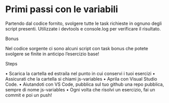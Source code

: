 
# Primi passi con le variabili

Partendo dal codice fornito, svolgere tutte le task richieste in ognuno degli script presenti.
Utilizzate i devtools e console.log per verificare il risultato.

Bonus

Nel codice sorgente ci sono alcuni script con task bonus che potete svolgere se finite in anticipo l’esercizio base!

Steps

• Scarica la cartella ed estraila nel punto in cui    conservi i tuoi esercizi
• Assicurati che la cartella si chiami js-variables
• Aprila con Visual Studio Code.
• Aiutandoti con VS Code, pubblica sul tuo github una repo pubblica, sempre di nome js-variables
• Ogni volta che risolvi un esercizio, fai un commit e poi un push!
